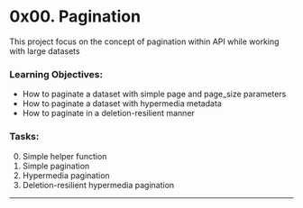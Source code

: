 # 0x00. Pagination
This project focus on the concept of pagination within API while working with large datasets

### Learning Objectives:
  - How to paginate a dataset with simple page and page_size parameters
  - How to paginate a dataset with hypermedia metadata
  - How to paginate in a deletion-resilient manner

### Tasks:
  0. Simple helper function
  1. Simple pagination
  2. Hypermedia pagination
  3. Deletion-resilient hypermedia pagination

---
